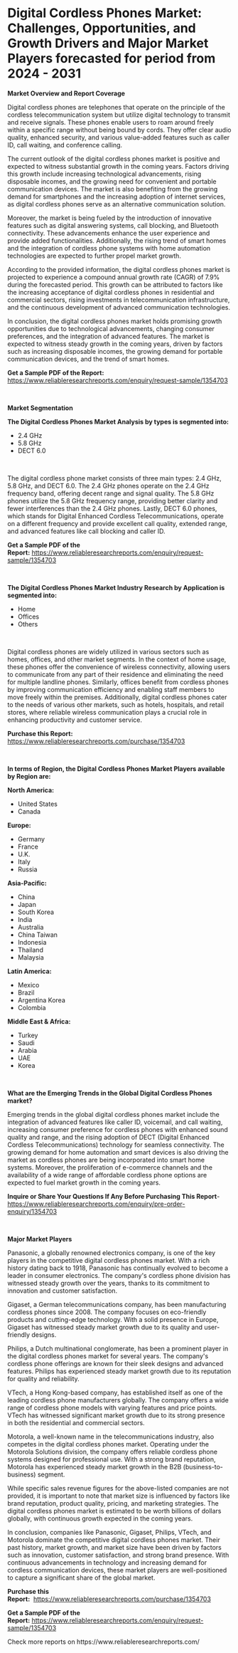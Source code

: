 <p><h1>Digital Cordless Phones Market: Challenges, Opportunities, and Growth Drivers and Major Market Players forecasted for period from 2024 - 2031</h1></p><p><strong>Market Overview and Report Coverage</strong></p>
<p><p>Digital cordless phones are telephones that operate on the principle of the cordless telecommunication system but utilize digital technology to transmit and receive signals. These phones enable users to roam around freely within a specific range without being bound by cords. They offer clear audio quality, enhanced security, and various value-added features such as caller ID, call waiting, and conference calling.</p><p>The current outlook of the digital cordless phones market is positive and expected to witness substantial growth in the coming years. Factors driving this growth include increasing technological advancements, rising disposable incomes, and the growing need for convenient and portable communication devices. The market is also benefiting from the growing demand for smartphones and the increasing adoption of internet services, as digital cordless phones serve as an alternative communication solution.</p><p>Moreover, the market is being fueled by the introduction of innovative features such as digital answering systems, call blocking, and Bluetooth connectivity. These advancements enhance the user experience and provide added functionalities. Additionally, the rising trend of smart homes and the integration of cordless phone systems with home automation technologies are expected to further propel market growth.</p><p>According to the provided information, the digital cordless phones market is projected to experience a compound annual growth rate (CAGR) of 7.9% during the forecasted period. This growth can be attributed to factors like the increasing acceptance of digital cordless phones in residential and commercial sectors, rising investments in telecommunication infrastructure, and the continuous development of advanced communication technologies.</p><p>In conclusion, the digital cordless phones market holds promising growth opportunities due to technological advancements, changing consumer preferences, and the integration of advanced features. The market is expected to witness steady growth in the coming years, driven by factors such as increasing disposable incomes, the growing demand for portable communication devices, and the trend of smart homes.</p></p>
<p><strong>Get a Sample PDF of the Report:</strong> <a href="https://www.reliableresearchreports.com/enquiry/request-sample/1354703">https://www.reliableresearchreports.com/enquiry/request-sample/1354703</a></p>
<p>&nbsp;</p>
<p><strong>Market Segmentation</strong></p>
<p><strong>The Digital Cordless Phones Market Analysis by types is segmented into:</strong></p>
<p><ul><li>2.4 GHz</li><li>5.8 GHz</li><li>DECT 6.0</li></ul></p>
<p>&nbsp;</p>
<p><p>The digital cordless phone market consists of three main types: 2.4 GHz, 5.8 GHz, and DECT 6.0. The 2.4 GHz phones operate on the 2.4 GHz frequency band, offering decent range and signal quality. The 5.8 GHz phones utilize the 5.8 GHz frequency range, providing better clarity and fewer interferences than the 2.4 GHz phones. Lastly, DECT 6.0 phones, which stands for Digital Enhanced Cordless Telecommunications, operate on a different frequency and provide excellent call quality, extended range, and advanced features like call blocking and caller ID.</p></p>
<p><strong>Get a Sample PDF of the Report:</strong>&nbsp;<a href="https://www.reliableresearchreports.com/enquiry/request-sample/1354703">https://www.reliableresearchreports.com/enquiry/request-sample/1354703</a></p>
<p>&nbsp;</p>
<p><strong>The Digital Cordless Phones Market Industry Research by Application is segmented into:</strong></p>
<p><ul><li>Home</li><li>Offices</li><li>Others</li></ul></p>
<p>&nbsp;</p>
<p><p>Digital cordless phones are widely utilized in various sectors such as homes, offices, and other market segments. In the context of home usage, these phones offer the convenience of wireless connectivity, allowing users to communicate from any part of their residence and eliminating the need for multiple landline phones. Similarly, offices benefit from cordless phones by improving communication efficiency and enabling staff members to move freely within the premises. Additionally, digital cordless phones cater to the needs of various other markets, such as hotels, hospitals, and retail stores, where reliable wireless communication plays a crucial role in enhancing productivity and customer service.</p></p>
<p><strong>Purchase this Report:</strong>&nbsp; <a href="https://www.reliableresearchreports.com/purchase/1354703">https://www.reliableresearchreports.com/purchase/1354703</a></p>
<p>&nbsp;</p>
<p><strong>In terms of Region, the Digital Cordless Phones Market Players available by Region are:</strong></p>
<p>
    <p> <strong> North America: </strong>
        <ul>
            <li>United States</li>
            <li>Canada</li>
        </ul>
        </p> 
    <p> <strong> Europe: </strong>
        <ul>
            <li>Germany</li>
            <li>France</li>
            <li>U.K.</li>
            <li>Italy</li>
            <li>Russia</li>
        </ul>
        </p> 
    <p> <strong> Asia-Pacific: </strong>
        <ul>
            <li>China</li>
            <li>Japan</li>
            <li>South Korea</li>
            <li>India</li>
            <li>Australia</li>
            <li>China Taiwan</li>
            <li>Indonesia</li>
            <li>Thailand</li>
            <li>Malaysia</li>
        </ul>
        </p> 
    <p> <strong> Latin America: </strong>
        <ul>
            <li>Mexico</li>
            <li>Brazil</li>
            <li>Argentina Korea</li>
            <li>Colombia</li>
        </ul>
        </p> 
    <p> <strong> Middle East & Africa: </strong>
        <ul>
            <li>Turkey</li>
            <li>Saudi</li>
            <li>Arabia</li>
            <li>UAE</li>
            <li>Korea</li>
        </ul>
    </p>
    </p>
<p>&nbsp;</p>
<p><strong>What are the Emerging Trends in the Global Digital Cordless Phones market?</strong></p>
<p><p>Emerging trends in the global digital cordless phones market include the integration of advanced features like caller ID, voicemail, and call waiting, increasing consumer preference for cordless phones with enhanced sound quality and range, and the rising adoption of DECT (Digital Enhanced Cordless Telecommunications) technology for seamless connectivity. The growing demand for home automation and smart devices is also driving the market as cordless phones are being incorporated into smart home systems. Moreover, the proliferation of e-commerce channels and the availability of a wide range of affordable cordless phone options are expected to fuel market growth in the coming years.</p></p>
<p><strong>Inquire or Share Your Questions If Any Before Purchasing This Report</strong>- <a href="https://www.reliableresearchreports.com/enquiry/pre-order-enquiry/1354703">https://www.reliableresearchreports.com/enquiry/pre-order-enquiry/1354703</a></p>
<p>&nbsp;</p>
<p><strong>Major Market Players</strong></p>
<p><p>Panasonic, a globally renowned electronics company, is one of the key players in the competitive digital cordless phones market. With a rich history dating back to 1918, Panasonic has continually evolved to become a leader in consumer electronics. The company's cordless phone division has witnessed steady growth over the years, thanks to its commitment to innovation and customer satisfaction.</p><p>Gigaset, a German telecommunications company, has been manufacturing cordless phones since 2008. The company focuses on eco-friendly products and cutting-edge technology. With a solid presence in Europe, Gigaset has witnessed steady market growth due to its quality and user-friendly designs.</p><p>Philips, a Dutch multinational conglomerate, has been a prominent player in the digital cordless phones market for several years. The company's cordless phone offerings are known for their sleek designs and advanced features. Philips has experienced steady market growth due to its reputation for quality and reliability.</p><p>VTech, a Hong Kong-based company, has established itself as one of the leading cordless phone manufacturers globally. The company offers a wide range of cordless phone models with varying features and price points. VTech has witnessed significant market growth due to its strong presence in both the residential and commercial sectors.</p><p>Motorola, a well-known name in the telecommunications industry, also competes in the digital cordless phones market. Operating under the Motorola Solutions division, the company offers reliable cordless phone systems designed for professional use. With a strong brand reputation, Motorola has experienced steady market growth in the B2B (business-to-business) segment.</p><p>While specific sales revenue figures for the above-listed companies are not provided, it is important to note that market size is influenced by factors like brand reputation, product quality, pricing, and marketing strategies. The digital cordless phones market is estimated to be worth billions of dollars globally, with continuous growth expected in the coming years.</p><p>In conclusion, companies like Panasonic, Gigaset, Philips, VTech, and Motorola dominate the competitive digital cordless phones market. Their past history, market growth, and market size have been driven by factors such as innovation, customer satisfaction, and strong brand presence. With continuous advancements in technology and increasing demand for cordless communication devices, these market players are well-positioned to capture a significant share of the global market.</p></p>
<p><strong>Purchase this Report:</strong>&nbsp;&nbsp;<a href="https://www.reliableresearchreports.com/purchase/1354703">https://www.reliableresearchreports.com/purchase/1354703</a></p>
<p></p>
<p><strong>Get a Sample PDF of the Report:</strong>&nbsp;<a href="https://www.reliableresearchreports.com/enquiry/request-sample/1354703">https://www.reliableresearchreports.com/enquiry/request-sample/1354703</a></p>
<p>Check more reports on https://www.reliableresearchreports.com/</p>